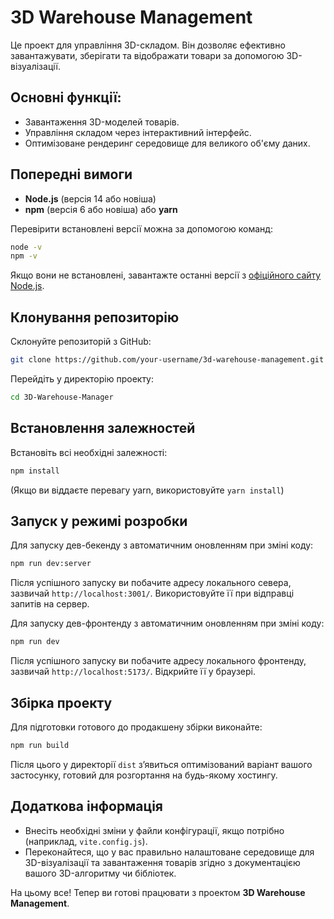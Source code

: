 # 3D Warehouse Management

Це проект для управління 3D-складом. Він дозволяє ефективно завантажувати, зберігати та відображати товари за допомогою 3D-візуалізації.

## Основні функції:
- Завантаження 3D-моделей товарів.
- Управління складом через інтерактивний інтерфейс.
- Оптимізоване рендеринг середовище для великого об'єму даних.


## Попередні вимоги

- **Node.js** (версія 14 або новіша)
- **npm** (версія 6 або новіша) або **yarn**

Перевірити встановлені версії можна за допомогою команд:

```bash
node -v
npm -v
```

Якщо вони не встановлені, завантажте останні версії з [офіційного сайту Node.js](https://nodejs.org/).

## Клонування репозиторію

Склонуйте репозиторій з GitHub:

```bash
git clone https://github.com/your-username/3d-warehouse-management.git
```

Перейдіть у директорію проекту:

```bash
cd 3D-Warehouse-Manager
```

## Встановлення залежностей

Встановіть всі необхідні залежності:

```bash
npm install
```

(Якщо ви віддаєте перевагу yarn, використовуйте `yarn install`)

## Запуск у режимі розробки

Для запуску дев-бекенду з автоматичним оновленням при зміні коду:

```bash
npm run dev:server
```

Після успішного запуску ви побачите адресу локального севера, зазвичай `http://localhost:3001/`. Використовуйте її при відправці запитів на сервер.

Для запуску дев-фронтенду з автоматичним оновленням при зміні коду:

```bash
npm run dev
```

Після успішного запуску ви побачите адресу локального фронтенду, зазвичай `http://localhost:5173/`. Відкрийте її у браузері.

## Збірка проекту

Для підготовки готового до продакшену збірки виконайте:

```bash
npm run build
```

Після цього у директорії `dist` з’явиться оптимізований варіант вашого застосунку, готовий для розгортання на будь-якому хостингу.
## Додаткова інформація

- Внесіть необхідні зміни у файли конфігурації, якщо потрібно (наприклад, `vite.config.js`).
- Переконайтеся, що у вас правильно налаштоване середовище для 3D-візуалізації та завантаження товарів згідно з документацією вашого 3D-алгоритму чи бібліотек.

На цьому все! Тепер ви готові працювати з проектом **3D Warehouse Management**.
